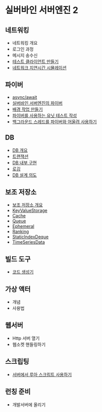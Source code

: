 # 실버바인 서버엔진 2

## 네트워킹
 * 네트워킹 개요
 * 로그인 과정
 * 메시지 송수신
 * [테스트 클라이언트 만들기](doc/test_client.md)
 * [네트워크 지연시간 시뮬레이션](doc/latency_simulation.md)

## 파이버
 * [async/await](doc/async_await.md)
 * [실버바인 서버엔진의 파이버](doc/fiber_in_silvervine_server_engine.md)
 * [배경 작업 만들기](doc/background_job.md)
 * [파이버를 사용하는 유닛 테스트 작성](doc/fiber_unit_test.md)
 * [백그라운드 스레드를 파이버와 어울려 사용하기](doc/background_thread.md)
 
## DB
 * [DB 개요](doc/db_outline.md)
 * [트랜잭션](doc/db_transaction.md)
 * [DB 내부 구현](doc/db_implementation.md)
 * [로깅](doc/db_logging.md)
 * [DB 설계 의도](doc/db_design.md)

## 보조 저장소
 * [보조 저장소 개요](doc/aux_storage_outline.md)
 * [KeyValueStorage](doc/aux_storage_key_value_storage.md)
 * [Cache](doc/aux_storage_cache.md)
 * [Queue](doc/aux_storage_queue.md)
 * [Ephemeral](doc/aux_storage_ephemeral.md)
 * [Ranking](doc/aux_storage_ranking.md)
 * [StaticIndexDeque](doc/aux_storage_static_index_deque.md)
 * [TimeSeriesData](doc/aux_storage_time_series_data.md)

## 빌드 도구
 * [코드 생성기](doc/codegen.md)

## 가상 액터
 * 개념
 * 사용법

## 웹서버
 * Http 서버 열기
 * 웹소켓 핸들링하기

## 스크립팅
 * [서버에서 루아 스크립트 사용하기](doc/lua_scripting.md)

## 런칭 준비
 * 개발서버에 올리기